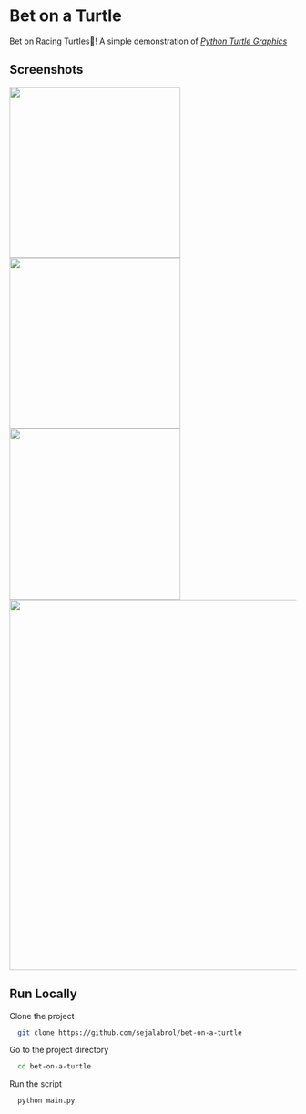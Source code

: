 
# Bet on a Turtle

Bet on Racing Turtles🐢! A simple demonstration of [*Python Turtle Graphics*](https://docs.python.org/3/library/turtle.html)

## Screenshots

<img src="https://user-images.githubusercontent.com/87208681/127351170-53abf66f-66f5-4367-81da-7801dea00d92.png" width="300"> <img src="https://user-images.githubusercontent.com/87208681/127351480-828a7aee-bd6c-4f77-b489-0feb90883963.png" width="300"> <img src="https://user-images.githubusercontent.com/87208681/127351514-46737dff-e219-4770-8176-0623366f2a2d.png" width="300"> 
<img src="https://user-images.githubusercontent.com/87208681/127351545-5a25b928-da73-45ab-88da-e1c7ed678b9b.png" width="650"> 



## Run Locally

Clone the project

```bash
  git clone https://github.com/sejalabrol/bet-on-a-turtle
```

Go to the project directory

```bash
  cd bet-on-a-turtle
```

Run the script

```bash
  python main.py
```
